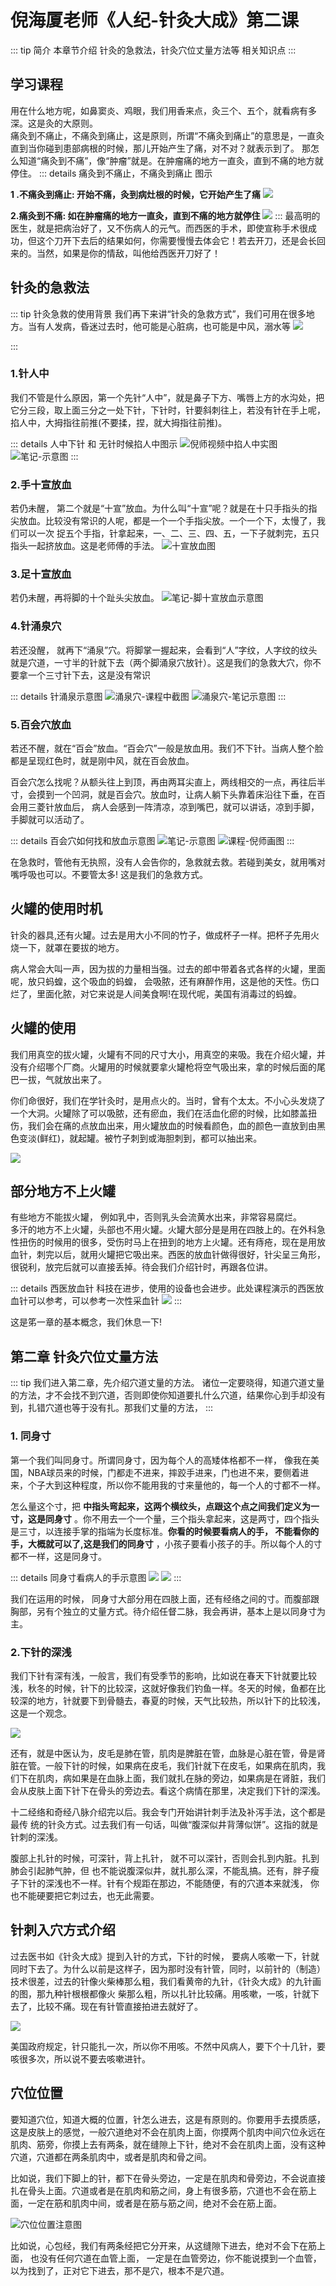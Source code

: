 # 倪海厦老师《人纪-针灸大成》第二课
 
::: tip 简介
 本章节介绍 针灸的急救法，针灸穴位丈量方法等 相关知识点
:::
## 学习课程

<xgplayer url="https://s3.ananas.chaoxing.com/video/5e/4c/51/9a2a28770f4c04e50481f21c205aac6e/sd.mp4"   />

用在什么地方呢，如鼻窦炎、鸡眼，我们用香来点，灸三个、五个，就看病有多深。这是灸的大原则。   
<span class="text-important">痛灸到不痛止，不痛灸到痛止，这是原则，所谓“不痛灸到痛止”的意思是，一直灸直到当你碰到患部病根的时候，那儿开始产生了痛，对不对？就表示到了。  </span> 
那怎么知道“痛灸到不痛”，像“肿瘤”就是。在肿瘤痛的地方一直灸，直到不痛的地方就停住。
::: details  痛灸到不痛止，不痛灸到痛止 图示

**1 .不痛灸到痛止: 开始不痛，灸到病灶根的时候，它开始产生了痛** 
![](https://p.ananas.chaoxing.com/star3/origin/e09d0a164256f8bce370c279c03b7c69.jpg)

**2.痛灸到不痛: 如在肿瘤痛的地方一直灸，直到不痛的地方就停住**
![](https://p.ananas.chaoxing.com/star3/origin/3620717f4bd5fa964f7b730ce267dfbf.jpg)
:::
最高明的医生，就是把病治好了，又不伤病人的元气。而西医的手术，即使宣称手术很成功，但这个刀开下去后的结果如何，你需要慢慢去体会它！若去开刀，还是会长回来的。当然，如果是你的情敌，叫他给西医开刀好了！

## 针灸的急救法
::: tip 针灸急救的使用背景
我们再下来讲“针灸的急救方式”，我们可用在很多地方。当有人发病，昏迷过去时，他可能是心脏病，也可能是中风，溺水等
![](https://p.ananas.chaoxing.com/star3/origin/997e43986aa9635355d9078e32d39e7b.png)  

:::
### 1.针人中
我们不管是什么原因，第一个先针“人中”，就是鼻子下方、嘴唇上方的水沟处，把它分三段，取上面三分之一处下针，下针时，针要斜刺往上，若没有针在手上呢，掐人中，大拇指往前推(不要揉，捏，就大拇指往前推)。   

::: details 人中下针 和 无针时候掐人中图示
![倪师视频中掐人中实图](https://p.ananas.chaoxing.com/star3/origin/d3f13a5fc824f5afb378a2f5675b85a2.png)
![笔记-示意图](https://p.ananas.chaoxing.com/star3/origin/563c0e5cf55954764815589d1a83c4f7.png)
:::
### 2.手十宣放血
若仍未醒， 第二个就是“十宣”放血。为什么叫“十宣”呢？就是在十只手指头的指尖放血。比较没有常识的人呢，都是一个一个手指尖放。一个一个下，太慢了，我们可以一次 捉五个手指，针拿起来，一、二、三、四、五，一下子就刺完，五只指头一起挤放血。这是老师傅的手法。
![十宣放血图](https://p.ananas.chaoxing.com/star3/origin/1275120560a9a7baaef8722afe437af1.jpg)

### 3.足十宣放血
若仍未醒，再将脚的十个趾头尖放血。
![笔记-脚十宣放血示意图](https://p.ananas.chaoxing.com/star3/origin/42ad9e99d959a9a15b0fb23ce3f40b29.png)


### 4.针涌泉穴
若还没醒， 就再下“涌泉”穴。将脚掌一握起来，会看到“人”字纹，人字纹的纹头就是穴道，一寸半的针就下去（两个脚涌泉穴放针）。这是我们的急救大穴，你不要拿一个三寸针下去，这是没有常识

::: details 针涌泉示意图
![涌泉穴-课程中截图](https://p.ananas.chaoxing.com/star3/origin/abb024c5c44a37655124551902212578.jpg)
![涌泉穴-笔记示意图](https://p.ananas.chaoxing.com/star3/origin/dc1bf3e485dfeb3d68d149446684e9bb.png)
:::

### 5.百会穴放血
若还不醒，就在“百会”放血。“百会穴”一般是放血用。我们不下针。当病人整个脸 都是呈现红色时，就是刚中风，就在百会放血。   


百会穴怎么找呢？从额头往上到顶，再由两耳尖直上，两线相交的一点，再往后半寸，会摸到一个凹洞，就是百会穴。放血时，让病人躺下头靠着床沿往下垂，在百会用三菱针放血后， 病人会感到一阵清凉，凉到嘴巴，就可以讲话，凉到手脚，手脚就可以活动了。   

::: details 百会穴如何找和放血示意图
![笔记-示意图](https://p.ananas.chaoxing.com/star3/origin/6d1f40b10f9c5c182dcb548b8b68fe2e.png)
![课程-倪师画图](https://p.ananas.chaoxing.com/star3/origin/a028a437e23beff83348db0bb588893c.jpg)
:::


在急救时，管他有无执照，没有人会告你的，急救就去救。若碰到美女，就用嘴对嘴呼吸也可以。不要管太多!    这是我们的急救方式。

## 火罐的使用时机

针灸的器具,还有火罐。过去是用大小不同的竹子，做成杯子一样。把杯子先用火烧一下，就罩在要拔的地方。   

病人常会大叫一声，因为拔的力量相当强。过去的郎中带着各式各样的火罐，里面呢，放只蚂蝗，这个吸血的蚂蝗， 会吸脓，还有麻醉作用，这是他的天性。伤口烂了，里面化脓，对它来说是人间美食啊!在现代呢，美国有消毒过的蚂蝗。   

## 火罐的使用

我们用真空的拔火罐，火罐有不同的尺寸大小，用真空的来吸。我在介绍火罐，并没有介绍哪个厂商。火罐用的时候就要拿火罐枪将空气吸出来，拿的时候后面的尾巴一拔，气就放出来了。   

你们命很好，我们在学针灸时，是用点火的。当时，曾有个太太。不小心头发烧了一个大洞。<span class="text-danger">火罐除了可以吸脓，还有瘀血，我们在活血化瘀的时候，比如膝盖扭伤，我们会在痛的点放血出来，用火罐放血的时候看颜色，血的颜色一直放到由黑色变淡(鲜红)，就起罐。被竹子刺到或海胆刺到，都可以抽出来。</span>   

![](https://p.ananas.chaoxing.com/star3/origin/99ff9a9b3b276bb5d76b60969668211f.jpg) 

## 部分地方不上火罐 
有些地方不能拔火罐，  例如乳中，否则乳头会流黄水出来，非常容易腐烂。    
多汗的地方不上火罐，头部也不用火罐。火罐大部分是是用在四肢上的。在外科急性扭伤的时候用的很多，受伤时马上在扭到的地方上火罐。还有痔疮，现在是用放血针，刺完以后，就用火罐把它吸出来。西医的放血针做得很好，针尖呈三角形，很锐利，放完后就可以直接丢掉。待会我们介绍针时，再跟各位讲。

::: details 西医放血针
科技在进步，使用的设备也会进步。此处课程演示的西医放血针可以参考，可以参考一次性采血针
![](https://p.ananas.chaoxing.com/star3/origin/965945549cc8a6a23d624887d6ab8b77.jpg)
:::

这是笫一章的基本概念，我们休息一下!     

## 第二章 针灸穴位丈量方法
::: tip  我们进入第二章，先介绍穴道丈量的方法。
   诸位一定要晓得，知道穴道丈量的方法，才不会找不到穴道，否则即使你知道要扎什么穴道，结果你心到手却没有到，扎错穴道也等于没有扎。那我们丈量的方法，
:::

### 1. 同身寸

第一个我们叫同身寸。<lable class="label success">所谓同身寸，因为每个人的高矮体格都不一样</lable>， 像我在美国，NBA球员来的时候，门都走不进来，摔跤手进来，门也进不来，要侧着进来，个子大到这种程度，所以你不能用我的寸来量他的，每一个人的寸都不一样。   

怎么量这个寸，把 **<span class="text-special">中指头弯起来，这两个横纹头，点跟这个点之间我们定义为一寸，这是同身寸</span>** 。你不用去一个一个量，三个指头拿起来，这是两寸，四个指头是三寸，以连接手掌的指端为长度标准。**<span class="text-special">你看的时候要看病人的手， 不能看你的手，大概就可以了,这是我们的同身寸</span>** ，小孩子要看小孩子的手。所以每个人的寸都不一样，这是同身寸。 

::: details 同身寸看病人的手示意图
![](https://p.ananas.chaoxing.com/star3/origin/43cd21e1dda8311ac2e884b0b57dbd2f.jpg) 
![](https://p.ananas.chaoxing.com/star3/origin/02c6c4924b222cd483ad9d5a704cafea.jpg)
:::

我们在运用的时候，<lable class="label success"> 同身寸大部分用在四肢上面，还有经络之间的寸</lable>。而腹部跟胸部，另有个独立的丈量方式。待介绍任督二脉，我会再讲，基本上是以同身寸为主。     

### 2.下针的深浅 
我们下针有深有浅，一般言，我们有受季节的影响，比如说<span class="text-secondary-500">在春天下针就要比较浅，秋冬的时候，针下的比较深</span>，这就好像我们钓鱼一样。冬天的时候，鱼都在比较深的地方，针就要下到骨髓去，春夏的时候，天气比较热，所以针下的比较浅，这是一个观念。   

![](https://p.ananas.chaoxing.com/star3/origin/f67a40fad9c0648dab66ed21036512f2.png)

还有，就是<span class="text-secondary-500">中医认为，皮毛是肺在管，肌肉是脾脏在管，血脉是心脏在管，骨是肾脏在管。一般下针的时候，如果病在皮毛，我们针就下在皮毛，如果病在肌肉，我们下在肌肉，病如果是在血脉上面，我们就扎在脉的旁边，如果病是在肾脏，我们会从皮肤上面下针下在骨头的旁边去。看这个病情在那里，决定我们下针的深浅。  </span>  

十二经络和奇经八脉介绍完以后。我会专门开始讲针刺手法及补泻手法，这个都是最传 统的针灸方式。过去我们有一句话，叫做“腹深似井背薄似饼”。这指的就是针刺的深浅。   

腹部上扎针的时候，可深针，背上扎针， 就不可以深针，否则会扎到内脏。扎到肺会引起肺气肿，但 也不能说腹深似井，就扎那么深，不能乱搞。还有，胖子瘦子下针的深浅也不一样。针有个规距在那边，不能随便，有的穴道本来就浅， 你也不能硬要把它刺过去，也无此需要。   

##  针刺入穴方式介绍    
过去医书如《针灸大成》提到入针的方式，下针的时候， 要病人咳嗽一下，针就同时下去了。为什么以前是这样子，因为那时没有针管，同时，以前针的（制造）技术很差，过去的针像火柴棒那么粗，我们看黄帝的九针，《针灸大成》的九针画的图，那九种针根根都像火 柴那么粗，所以扎针比较痛。用咳嗽，一咳，针就下去了，比较不痛。现在有针管直接拍进去就好了。

![](https://p.ananas.chaoxing.com/star3/origin/69376e3374ce5e4cef39ff0a5406123e.jpg)
 
美国政府规定，针只能扎一次，所以你不用咳。不然中风病人，要下个十几针，要咳很多次，所以说不要去咳嗽进针。

## 穴位位置

要知道穴位，知道大概的位置，针怎么进去，这是有原则的。你要用手去摸质感，这是皮肤上的感觉，一般穴道绝对不会在肌肉上面，你摸两个肌肉中间穴位永远在肌肉、筋旁，你摸上去有两条，就在缝隙上下针，绝对不会在肌肉上面，没有这种穴道，穴道都在两条肌肉中，或者是肌肉和骨之间。   

比如说，我们下脚上的针，都下在骨头旁边，一定是在肌肉和骨旁边，不会说直接扎在骨头上面。穴道或者是在肌肉和筋之间，身上有很多筋，穴道也不会在筋上面，一定在筋和肌肉中间，或者是在筋与筋之间，绝对不会在筋上面。   

![穴位位置注意图](https://p.ananas.chaoxing.com/star3/origin/3440fc4fe1b24b0924d74f668a19dd09.png)

比如说，心包经，我们有两条经把它分开来，从这缝隙下进去，绝对不会下在筋上面， 也没有任何穴道在血管上面， 一定是在血管旁边，你不能说摸到一个血管，以为找到了，正对它下进去，那不是穴，根本不是穴道。